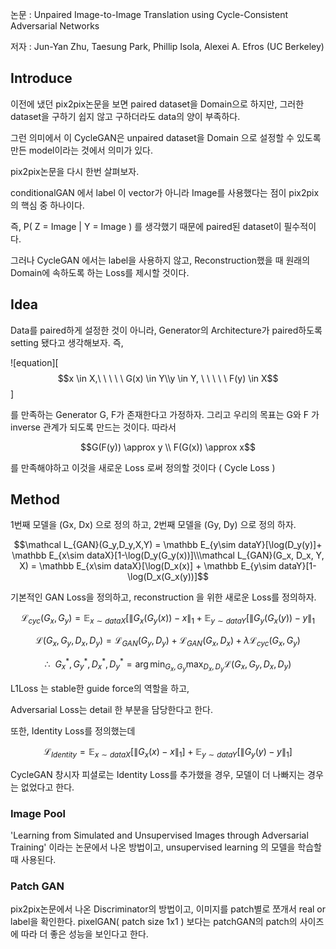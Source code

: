 논문 : Unpaired Image-to-Image Translation using Cycle-Consistent Adversarial Networks

저자 : Jun-Yan Zhu, Taesung Park, Phillip Isola, Alexei A. Efros (UC Berkeley)

## Introduce

이전에 냈던 pix2pix논문을 보면 paired dataset을 Domain으로 하지만, 그러한 dataset을 구하기 쉽지 않고 구하더라도 data의 양이 부족하다.

그런 의미에서 이 CycleGAN은 unpaired dataset을 Domain 으로 설정할 수 있도록 만든 model이라는 것에서 의미가 있다.

pix2pix논문을 다시 한번 살펴보자.

conditionalGAN 에서 label 이 vector가 아니라 Image를 사용했다는 점이 pix2pix의 핵심 중 하나이다.

즉, P( Z = Image | Y = Image ) 를 생각했기 때문에 paired된 dataset이 필수적이다.

그러나 CycleGAN 에서는 label을 사용하지 않고, Reconstruction했을 때 원래의 Domain에 속하도록 하는 Loss를 제시할 것이다.

## Idea

Data를 paired하게 설정한 것이 아니라, Generator의 Architecture가 paired하도록 setting 됐다고 생각해보자. 즉,

![equation][$$x \in X,\ \ \ \ \ G(x) \in Y\\y \in Y, \ \ \ \ \ F(y) \in X$$]

를 만족하는 Generator G, F가 존재한다고 가정하자. 그리고 우리의 목표는 G와 F 가 inverse 관계가 되도록 만드는 것이다. 따라서

$$G(F(y)) \approx y \\ F(G(x)) \approx x$$

를 만족해야하고 이것을 새로운 Loss 로써 정의할 것이다 ( Cycle Loss )

## Method


1번째 모델을 (Gx, Dx) 으로 정의 하고,
2번째 모델을 (Gy, Dy) 으로 정의 하자.

$$\mathcal L_{GAN}(G_y,D_y,X,Y) = \mathbb E_{y\sim dataY}[\log(D_y(y)]+ \mathbb E_{x\sim dataX}[1-\log(D_y(G_y(x))]\\\mathcal L_{GAN}(G_x, D_x, Y, X) = \mathbb E_{x\sim dataX}[\log(D_x(x)] + \mathbb E_{y\sim dataY}[1-\log(D_x(G_x(y))]$$

기본적인 GAN Loss을 정의하고, reconstruction 을 위한 새로운 Loss를 정의하자.

$$\mathcal L_{cyc}(G_x, G_y) = \mathbb E_{x \sim dataX}[\|G_x(G_y(x)) - x\|_1 + \mathbb E_{y\sim dataY}[\|G_y(G_x(y)) - y\|_1$$

$$\mathcal L(G_x, G_y, D_x, D_y) = \mathcal L_{GAN}(G_y, D_y) + \mathcal L_{GAN}(G_x, D_x) + \lambda\mathcal L_{cyc}(G_x, G_y)$$

$$\therefore \ \ G_x^*, G_y^*, D_x^*, D_y^* =  \arg\min_{G_x, G_y}\max_{D_x, D_y}\mathcal L(G_x, G_y, D_x, D_y)$$

L1Loss 는 stable한 guide force의 역할을 하고,

Adversarial Loss는 detail 한 부분을 담당한다고 한다.

또한, Identity Loss를 정의했는데

$$\mathcal L_{Identity} = \mathbb E_{x\sim dataX}[\|G_x(x) - x\|_1] + \mathbb E_{y\sim dataY}[\|G_y(y) - y\|_1]$$

CycleGAN 창시자 피셜로는  Identity Loss를 추가했을 경우, 모델이 더 나빠지는 경우는 없었다고 한다.

### Image Pool

'Learning from Simulated and Unsupervised Images through Adversarial Training' 이라는 논문에서 나온 방법이고, unsupervised learning 의 모델을 학습할 때 사용된다.

### Patch GAN

pix2pix논문에서 나온 Discriminator의 방법이고, 이미지를 patch별로 쪼개서 real or label을 확인한다. pixelGAN( patch size 1x1 ) 보다는 patchGAN의 patch의 사이즈에 따라 더 좋은 성능을 보인다고 한다.
